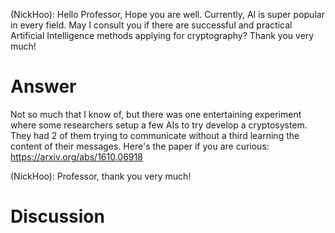 (NickHoo): Hello Professor, Hope you are well.
Currently, AI is super popular in every field. May I consult you if there are successful and practical Artificial Intelligence methods applying for cryptography? Thank you very much!

Answer
======

Not so much that I know of, but there was one entertaining experiment where
some researchers setup a few AIs to try develop a cryptosystem.  They had 2 of
them trying to communicate without a third learning the content of their
messages.  Here's the paper if you are curious:
https://arxiv.org/abs/1610.06918

(NickHoo): Professor, thank you very much!


Discussion
==========


